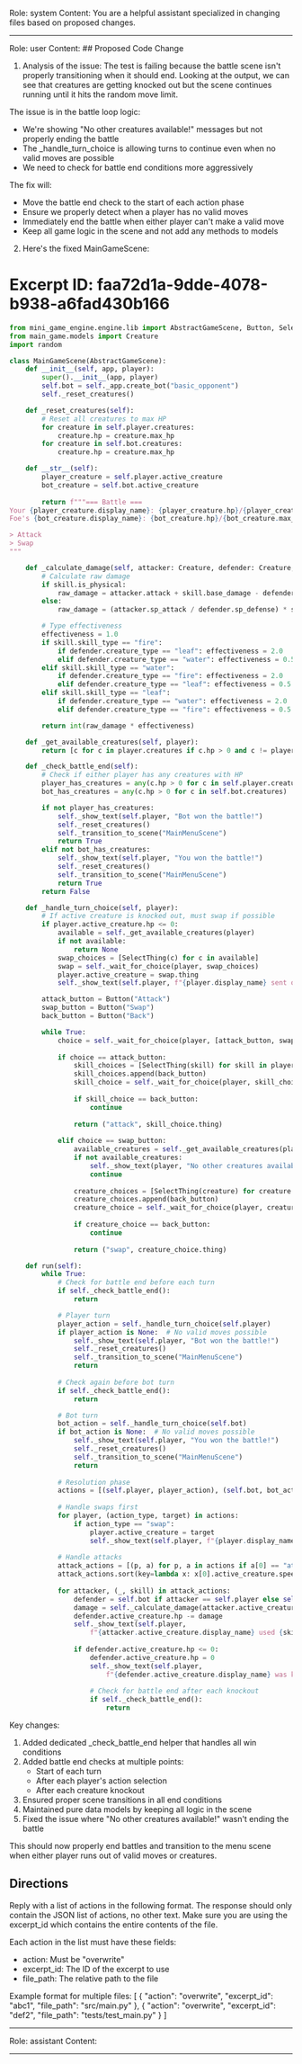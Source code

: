 Role: system
Content: You are a helpful assistant specialized in changing files based on proposed changes.
__________________
Role: user
Content: ## Proposed Code Change
1. Analysis of the issue:
The test is failing because the battle scene isn't properly transitioning when it should end. Looking at the output, we can see that creatures are getting knocked out but the scene continues running until it hits the random move limit.

The issue is in the battle loop logic:
- We're showing "No other creatures available!" messages but not properly ending the battle
- The _handle_turn_choice is allowing turns to continue even when no valid moves are possible
- We need to check for battle end conditions more aggressively

The fix will:
- Move the battle end check to the start of each action phase
- Ensure we properly detect when a player has no valid moves
- Immediately end the battle when either player can't make a valid move
- Keep all game logic in the scene and not add any methods to models

2. Here's the fixed MainGameScene:

# Excerpt ID: faa72d1a-9dde-4078-b938-a6fad430b166
```python main_game/scenes/main_game_scene.py
from mini_game_engine.engine.lib import AbstractGameScene, Button, SelectThing
from main_game.models import Creature
import random

class MainGameScene(AbstractGameScene):
    def __init__(self, app, player):
        super().__init__(app, player)
        self.bot = self._app.create_bot("basic_opponent")
        self._reset_creatures()

    def _reset_creatures(self):
        # Reset all creatures to max HP
        for creature in self.player.creatures:
            creature.hp = creature.max_hp
        for creature in self.bot.creatures:
            creature.hp = creature.max_hp

    def __str__(self):
        player_creature = self.player.active_creature
        bot_creature = self.bot.active_creature
        
        return f"""=== Battle ===
Your {player_creature.display_name}: {player_creature.hp}/{player_creature.max_hp} HP
Foe's {bot_creature.display_name}: {bot_creature.hp}/{bot_creature.max_hp} HP

> Attack
> Swap
"""

    def _calculate_damage(self, attacker: Creature, defender: Creature, skill):
        # Calculate raw damage
        if skill.is_physical:
            raw_damage = attacker.attack + skill.base_damage - defender.defense
        else:
            raw_damage = (attacker.sp_attack / defender.sp_defense) * skill.base_damage

        # Type effectiveness
        effectiveness = 1.0
        if skill.skill_type == "fire":
            if defender.creature_type == "leaf": effectiveness = 2.0
            elif defender.creature_type == "water": effectiveness = 0.5
        elif skill.skill_type == "water":
            if defender.creature_type == "fire": effectiveness = 2.0
            elif defender.creature_type == "leaf": effectiveness = 0.5
        elif skill.skill_type == "leaf":
            if defender.creature_type == "water": effectiveness = 2.0
            elif defender.creature_type == "fire": effectiveness = 0.5

        return int(raw_damage * effectiveness)

    def _get_available_creatures(self, player):
        return [c for c in player.creatures if c.hp > 0 and c != player.active_creature]

    def _check_battle_end(self):
        # Check if either player has any creatures with HP
        player_has_creatures = any(c.hp > 0 for c in self.player.creatures)
        bot_has_creatures = any(c.hp > 0 for c in self.bot.creatures)

        if not player_has_creatures:
            self._show_text(self.player, "Bot won the battle!")
            self._reset_creatures()
            self._transition_to_scene("MainMenuScene")
            return True
        elif not bot_has_creatures:
            self._show_text(self.player, "You won the battle!")
            self._reset_creatures()
            self._transition_to_scene("MainMenuScene")
            return True
        return False

    def _handle_turn_choice(self, player):
        # If active creature is knocked out, must swap if possible
        if player.active_creature.hp <= 0:
            available = self._get_available_creatures(player)
            if not available:
                return None
            swap_choices = [SelectThing(c) for c in available]
            swap = self._wait_for_choice(player, swap_choices)
            player.active_creature = swap.thing
            self._show_text(self.player, f"{player.display_name} sent out {swap.thing.display_name}!")

        attack_button = Button("Attack")
        swap_button = Button("Swap")
        back_button = Button("Back")

        while True:
            choice = self._wait_for_choice(player, [attack_button, swap_button])
            
            if choice == attack_button:
                skill_choices = [SelectThing(skill) for skill in player.active_creature.skills]
                skill_choices.append(back_button)
                skill_choice = self._wait_for_choice(player, skill_choices)
                
                if skill_choice == back_button:
                    continue
                    
                return ("attack", skill_choice.thing)
                
            elif choice == swap_button:
                available_creatures = self._get_available_creatures(player)
                if not available_creatures:
                    self._show_text(player, "No other creatures available!")
                    continue
                    
                creature_choices = [SelectThing(creature) for creature in available_creatures]
                creature_choices.append(back_button)
                creature_choice = self._wait_for_choice(player, creature_choices)
                
                if creature_choice == back_button:
                    continue
                    
                return ("swap", creature_choice.thing)

    def run(self):
        while True:
            # Check for battle end before each turn
            if self._check_battle_end():
                return

            # Player turn
            player_action = self._handle_turn_choice(self.player)
            if player_action is None:  # No valid moves possible
                self._show_text(self.player, "Bot won the battle!")
                self._reset_creatures()
                self._transition_to_scene("MainMenuScene")
                return
            
            # Check again before bot turn
            if self._check_battle_end():
                return

            # Bot turn
            bot_action = self._handle_turn_choice(self.bot)
            if bot_action is None:  # No valid moves possible
                self._show_text(self.player, "You won the battle!")
                self._reset_creatures()
                self._transition_to_scene("MainMenuScene")
                return
            
            # Resolution phase
            actions = [(self.player, player_action), (self.bot, bot_action)]
            
            # Handle swaps first
            for player, (action_type, target) in actions:
                if action_type == "swap":
                    player.active_creature = target
                    self._show_text(self.player, f"{player.display_name} swapped to {target.display_name}!")
            
            # Handle attacks
            attack_actions = [(p, a) for p, a in actions if a[0] == "attack"]
            attack_actions.sort(key=lambda x: x[0].active_creature.speed, reverse=True)
            
            for attacker, (_, skill) in attack_actions:
                defender = self.bot if attacker == self.player else self.player
                damage = self._calculate_damage(attacker.active_creature, defender.active_creature, skill)
                defender.active_creature.hp -= damage
                self._show_text(self.player, 
                    f"{attacker.active_creature.display_name} used {skill.display_name} for {damage} damage!")
                
                if defender.active_creature.hp <= 0:
                    defender.active_creature.hp = 0
                    self._show_text(self.player, 
                        f"{defender.active_creature.display_name} was knocked out!")
                    
                    # Check for battle end after each knockout
                    if self._check_battle_end():
                        return
```

Key changes:
1. Added dedicated _check_battle_end helper that handles all win conditions
2. Added battle end checks at multiple points:
   - Start of each turn
   - After each player's action selection
   - After each creature knockout
3. Ensured proper scene transitions in all end conditions
4. Maintained pure data models by keeping all logic in the scene
5. Fixed the issue where "No other creatures available!" wasn't ending the battle

This should now properly end battles and transition to the menu scene when either player runs out of valid moves or creatures.

## Directions
Reply with a list of actions in the following format. The response should only contain the JSON list of actions, no other text.
Make sure you are using the excerpt_id which contains the entire contents of the file.

Each action in the list must have these fields:
- action: Must be "overwrite"
- excerpt_id: The ID of the excerpt to use
- file_path: The relative path to the file

Example format for multiple files:
[
    {
        "action": "overwrite",
        "excerpt_id": "abc1",
        "file_path": "src/main.py"
    },
    {
        "action": "overwrite",
        "excerpt_id": "def2",
        "file_path": "tests/test_main.py"
    }
]
__________________
Role: assistant
Content: 
__________________
